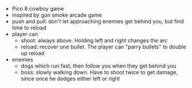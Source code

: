 - Pico 8 cowboy game
- inspired by gun smoke arcade game
- push and pull: don't let approaching enemies get behind you, but find time to reload
- player can
	- shoot: always above. Holding left and right changes the arc
	- reload: recover one bullet. The player can "parry bullets" to double up reload
- enemies
	- dogs which run fast, then follow you when they get behind you
	- boss: slowly walking down. Have to shoot twice to get damage, since once he dodges either left or right